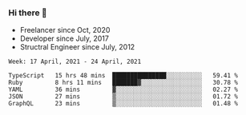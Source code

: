 ### Hi there 👋

- Freelancer since Oct, 2020
- Developer since July, 2017
- Structral Engineer since July, 2012

<!--START_SECTION:waka-->
```text
Week: 17 April, 2021 - 24 April, 2021

TypeScript   15 hrs 48 mins  ███████████████░░░░░░░░░░   59.41 % 
Ruby         8 hrs 11 mins   ███████▓░░░░░░░░░░░░░░░░░   30.78 % 
YAML         36 mins         ▓░░░░░░░░░░░░░░░░░░░░░░░░   02.27 % 
JSON         27 mins         ▒░░░░░░░░░░░░░░░░░░░░░░░░   01.72 % 
GraphQL      23 mins         ▒░░░░░░░░░░░░░░░░░░░░░░░░   01.48 % 
```
<!--END_SECTION:waka-->
